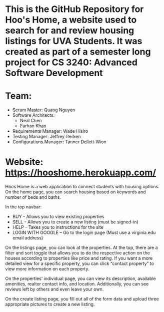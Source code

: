 # This is the GitHub Repository for Hoo's Home, a website used to search for and review housing listings for UVA Students. It was created as part of a semester long project for CS 3240: Advanced Software Development

# Team:
* Scrum Master: Quang Nguyen
* Software Architects:
    * Neal Chen
    * Farhan Khan
* Requirements Manager: Wade Hisiro
* Testing Manager: Jeffrey Gerken
* Configurations Manager: Tanner Dellett-Wion

# Website: https://hooshome.herokuapp.com/

Hoos Home is a web application to connect students with housing options. On the home page, you can search housing based on keywords and number of beds and baths. 

In the top navbar:
* BUY - Allows you to view existing properties
* SELL - Allows you to create a new listing (must be signed-in)
* HELP – Takes you to instructions for the site
* LOGIN WITH GOOGLE – Go to the login page (Must use a virginia.edu email address)

On the listings page, you can look at the properties. At the top, there are a filter and sort toggle that allows you to do the respective action on the houses according to properties like price and rating. If you want a more detailed view for a specific property, you can click “contact property” to view more information on each property.

On the properties’ individual page, you can view its description, available amenities, realtor contact info, and location. Additionally, you can see reviews left by others and even leave your own. 

On the create listing page, you fill out all of the form data and upload three appropriate pictures to create a new listing. 
